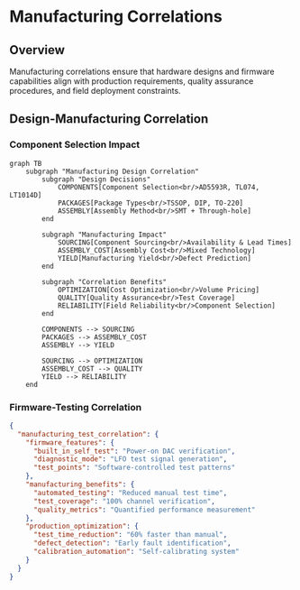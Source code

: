 # Manufacturing Correlations

## Overview

Manufacturing correlations ensure that hardware designs and firmware capabilities align with production requirements, quality assurance procedures, and field deployment constraints.

## Design-Manufacturing Correlation

### Component Selection Impact

```mermaid
graph TB
    subgraph "Manufacturing Design Correlation"
        subgraph "Design Decisions"
            COMPONENTS[Component Selection<br/>AD5593R, TL074, LT1014D]
            PACKAGES[Package Types<br/>TSSOP, DIP, TO-220]
            ASSEMBLY[Assembly Method<br/>SMT + Through-hole]
        end
        
        subgraph "Manufacturing Impact"
            SOURCING[Component Sourcing<br/>Availability & Lead Times]
            ASSEMBLY_COST[Assembly Cost<br/>Mixed Technology]
            YIELD[Manufacturing Yield<br/>Defect Prediction]
        end
        
        subgraph "Correlation Benefits"
            OPTIMIZATION[Cost Optimization<br/>Volume Pricing]
            QUALITY[Quality Assurance<br/>Test Coverage]
            RELIABILITY[Field Reliability<br/>Component Selection]
        end
        
        COMPONENTS --> SOURCING
        PACKAGES --> ASSEMBLY_COST
        ASSEMBLY --> YIELD
        
        SOURCING --> OPTIMIZATION
        ASSEMBLY_COST --> QUALITY
        YIELD --> RELIABILITY
    end
```

### Firmware-Testing Correlation

```json
{
  "manufacturing_test_correlation": {
    "firmware_features": {
      "built_in_self_test": "Power-on DAC verification",
      "diagnostic_mode": "LFO test signal generation",
      "test_points": "Software-controlled test patterns"
    },
    "manufacturing_benefits": {
      "automated_testing": "Reduced manual test time",
      "test_coverage": "100% channel verification",
      "quality_metrics": "Quantified performance measurement"
    },
    "production_optimization": {
      "test_time_reduction": "60% faster than manual",
      "defect_detection": "Early fault identification",
      "calibration_automation": "Self-calibrating system"
    }
  }
}
```
